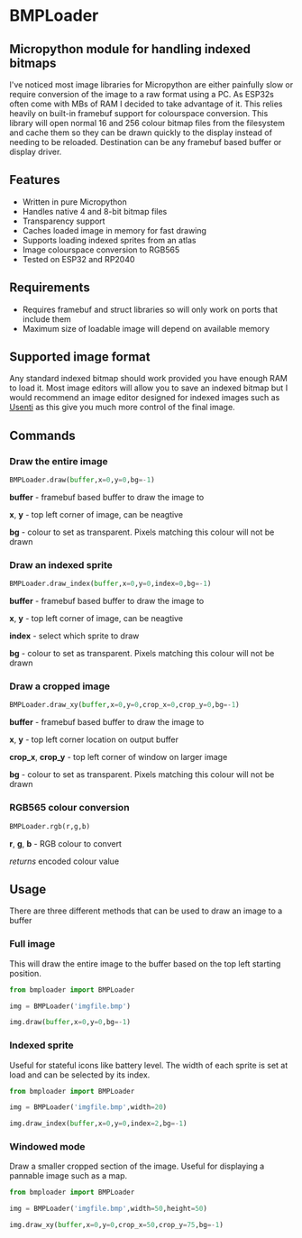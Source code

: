 # BMPLoader
## Micropython module for handling indexed bitmaps


I've noticed most image libraries for Micropython are either painfully slow or require conversion of the image to a raw format using a PC. As ESP32s often come with MBs of RAM I decided to take advantage of it. This relies heavily on built-in framebuf support for colourspace conversion.
This library will open normal 16 and 256 colour bitmap files from the filesystem and cache them so they can be drawn quickly to the display instead of needing to be reloaded.
Destination can be any framebuf based buffer or display driver.

## Features
- Written in pure Micropython
- Handles native 4 and 8-bit bitmap files
- Transparency support
- Caches loaded image in memory for fast drawing
- Supports loading indexed sprites from an atlas
- Image colourspace conversion to RGB565
- Tested on ESP32 and RP2040

## Requirements
- Requires framebuf and struct libraries so will only work on ports that include them
- Maximum size of loadable image will depend on available memory

## Supported image format
Any standard indexed bitmap should work provided you have enough RAM to load it. Most image editors will allow you to save an indexed bitmap but I would recommend an image editor designed for indexed images such as [Usenti](https://www.coranac.com/projects/usenti/) as this give you much more control of the final image.

## Commands
### Draw the entire image
```python
BMPLoader.draw(buffer,x=0,y=0,bg=-1)
```
**buffer** - framebuf based buffer to draw the image to

**x**, **y** - top left corner of image, can be neagtive

**bg** - colour to set as transparent. Pixels matching this colour will not be drawn


### Draw an indexed sprite
```python
BMPLoader.draw_index(buffer,x=0,y=0,index=0,bg=-1)
```
**buffer** - framebuf based buffer to draw the image to

**x**, **y** - top left corner of image, can be neagtive

**index** - select which sprite to draw

**bg** - colour to set as transparent. Pixels matching this colour will not be drawn


### Draw a cropped image
```python
BMPLoader.draw_xy(buffer,x=0,y=0,crop_x=0,crop_y=0,bg=-1)
```
**buffer** - framebuf based buffer to draw the image to

**x**, **y** - top left corner location on output buffer

**crop_x**, **crop_y** - top left corner of window on larger image

**bg** - colour to set as transparent. Pixels matching this colour will not be drawn


### RGB565 colour conversion
```python
BMPLoader.rgb(r,g,b)
```
**r**, **g**, **b** - RGB colour to convert

*returns* encoded colour value



## Usage
There are three different methods that can be used to draw an image to a buffer
### Full image
This will draw the entire image to the buffer based on the top left starting position.
```python
from bmploader import BMPLoader

img = BMPLoader('imgfile.bmp')

img.draw(buffer,x=0,y=0,bg=-1)
```

### Indexed sprite
Useful for stateful icons like battery level. The width of each sprite is set at load and can be selected by its index.
```python
from bmploader import BMPLoader

img = BMPLoader('imgfile.bmp',width=20)

img.draw_index(buffer,x=0,y=0,index=2,bg=-1)
```

### Windowed mode
Draw a smaller cropped section of the image. Useful for displaying a pannable image such as a map.
```python
from bmploader import BMPLoader

img = BMPLoader('imgfile.bmp',width=50,height=50)

img.draw_xy(buffer,x=0,y=0,crop_x=50,crop_y=75,bg=-1)
```

